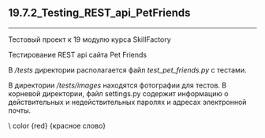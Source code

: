 ## 19.7.2_Testing_REST_api_PetFriends
______
Тестовый проект к 19 модулю курса SkillFactory  
  
Тестирование REST api сайта Pet Friends  
  
В */tests* директории располагается файл *test_pet_friends.py* с тестами.

В директории */tests/images* находятся фотографии для тестов.
В корневой директории, файл settings.py содержит информацию о действительных и недействительных паролях и адресах электронной почты. 

 \ color {red} {красное слово} 
